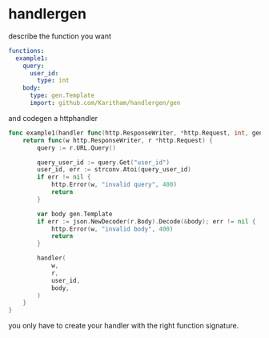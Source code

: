 # handlergen

describe the function you want

```yml
functions:
  example1:
    query:
      user_id:
        type: int
    body:
      type: gen.Template
      import: github.com/Karitham/handlergen/gen
```

and codegen a httphandler

```go
func example1(handler func(http.ResponseWriter, *http.Request, int, gen.Template)) http.HandlerFunc {
	return func(w http.ResponseWriter, r *http.Request) {
		query := r.URL.Query()

		query_user_id := query.Get("user_id")
		user_id, err := strconv.Atoi(query_user_id)
		if err != nil {
			http.Error(w, "invalid query", 400)
			return
		}

		var body gen.Template
		if err := json.NewDecoder(r.Body).Decode(&body); err != nil {
			http.Error(w, "invalid body", 400)
			return
		}

		handler(
			w,
			r,
			user_id,
			body,
		)
	}
}
```

you only have to create your handler with the right function signature.
